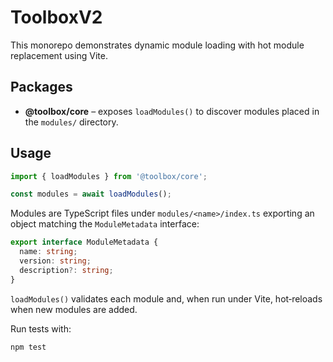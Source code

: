 # ToolboxV2

This monorepo demonstrates dynamic module loading with hot module replacement using Vite.

## Packages
- **@toolbox/core** – exposes `loadModules()` to discover modules placed in the `modules/` directory.

## Usage

```ts
import { loadModules } from '@toolbox/core';

const modules = await loadModules();
```

Modules are TypeScript files under `modules/<name>/index.ts` exporting an object matching the `ModuleMetadata` interface:

```ts
export interface ModuleMetadata {
  name: string;
  version: string;
  description?: string;
}
```

`loadModules()` validates each module and, when run under Vite, hot‑reloads when new modules are added.

Run tests with:

```bash
npm test
```
